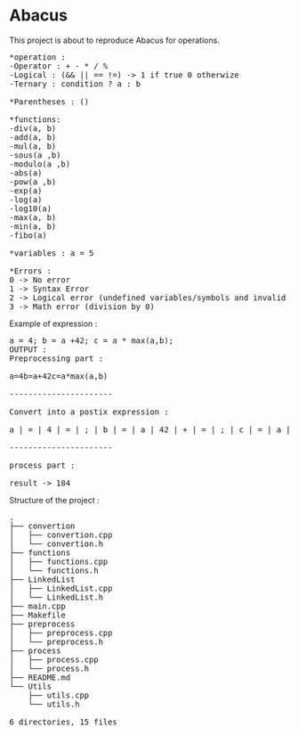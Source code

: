 # Abacus
This project is about to reproduce Abacus for operations.

<pre>
*operation :
-Operator : + - * / %
-Logical : (&& || == !=) -> 1 if true 0 otherwize
-Ternary : condition ? a : b

*Parentheses : ()

*functions:
-div(a, b)
-add(a, b)
-mul(a, b)
-sous(a ,b)
-modulo(a ,b)
-abs(a)
-pow(a ,b)
-exp(a)
-log(a)
-log10(a)
-max(a, b)
-min(a, b)
-fibo(a)

*variables : a = 5

*Errors :
0 -> No error 
1 -> Syntax Error
2 -> Logical error (undefined variables/symbols and invalid function calls/parentheses error)
3 -> Math error (division by 0)
</pre>

Example of expression :
<pre>
a = 4; b = a +42; c = a * max(a,b);
OUTPUT :
Preprocessing part :

a=4b=a+42c=a*max(a,b)

----------------------

Convert into a postix expression :

a | = | 4 | = | ; | b | = | a | 42 | + | = | ; | c | = | a | a | b | max | * | = | ; | ; | 

----------------------

process part :

result -> 184
</pre>

Structure of the project :
<pre>
.
├── convertion
│   ├── convertion.cpp
│   └── convertion.h
├── functions
│   ├── functions.cpp
│   └── functions.h
├── LinkedList
│   ├── LinkedList.cpp
│   └── LinkedList.h
├── main.cpp
├── Makefile
├── preprocess
│   ├── preprocess.cpp
│   └── preprocess.h
├── process
│   ├── process.cpp
│   └── process.h
├── README.md
└── Utils
    ├── utils.cpp
    └── utils.h

6 directories, 15 files
</pre>

